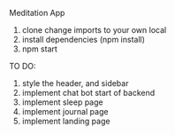 Meditation App 

1. clone 
change imports to your own local 
2. install dependencies (npm install)
3. npm start 


TO DO: 
1. style the header, and sidebar 
2. implement chat bot 
start of backend 
3. implement sleep page
4. implement journal page
5. implement landing page 

